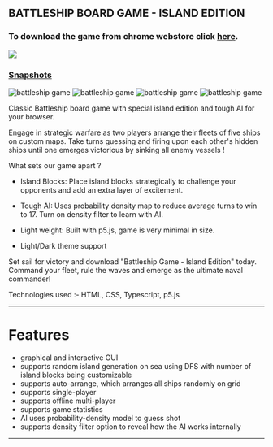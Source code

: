## BATTLESHIP BOARD GAME - ISLAND EDITION

### To download the game from chrome webstore click [here](https://chromewebstore.google.com/detail/battleship/ebkjodkggmaecphknjfepmdibcaddjbh?utm_source=github).

[<img src="https://storage.googleapis.com/web-dev-uploads/image/WlD8wC6g8khYWPJUsQceQkhXSlv1/UV4C4ybeBTsZt43U4xis.png">](https://chromewebstore.google.com/detail/battleship/ebkjodkggmaecphknjfepmdibcaddjbh?utm_source=github)

### [Snapshots](snapShots/)
![battleship game](/snapShots/v2/Screenshot%202024-02-12%20at%209.05.04 AM.png)
![battleship game](/snapShots/v2/Screenshot%202024-02-12%20at%209.06.00 AM.png)
![battleship game](/snapShots/v2/Screenshot%202024-02-12%20at%209.06.18 AM.png)
![battleship game](/snapShots/v2/Screenshot%202024-02-12%20at%209.08.40 AM.png)

Classic Battleship board game with special island edition and tough AI for your browser.

Engage in strategic warfare as two players arrange their fleets of five ships on custom maps. Take turns guessing and firing upon each other's hidden ships until one emerges victorious by sinking all enemy vessels !

What sets our game apart ?

- Island Blocks: Place island blocks strategically to challenge your opponents and add an extra layer of excitement.

- Tough AI: Uses probability density map to reduce average turns to win to 17. Turn on density filter to learn with AI.

- Light weight: Built with p5.js, game is very minimal in size.

- Light/Dark theme support

Set sail for victory and download "Battleship Game - Island Edition" today. Command your fleet, rule the waves and emerge as the ultimate naval commander!

Technologies used :- HTML, CSS, Typescript, p5.js
_________________________________________________________________________________________________________
 # Features
 * graphical and interactive GUI
 * supports random island generation on sea using DFS with number of island blocks being customizable
 * supports auto-arrange, which arranges all ships randomly on grid
 * supports single-player
 * supports offline multi-player
 * supports game statistics
 * AI uses probability-density model to guess shot
 * supports density filter option to reveal how the AI works internally
 ____________________________________________________________________________________________________